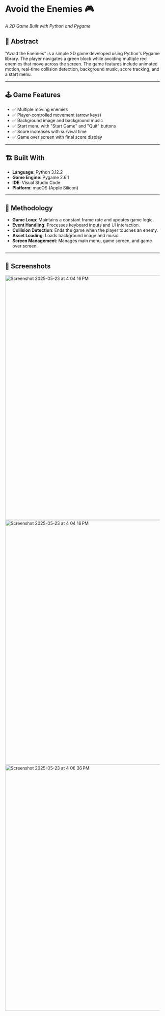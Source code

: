 # Avoid the Enemies 🎮

*A 2D Game Built with Python and Pygame*

## 📜 Abstract

"Avoid the Enemies" is a simple 2D game developed using Python's Pygame library. The player navigates a green block while avoiding multiple red enemies that move across the screen. The game features include animated motion, real-time collision detection, background music, score tracking, and a start menu.

---

## 🕹️ Game Features

- ✅ Multiple moving enemies
- ✅ Player-controlled movement (arrow keys)
- ✅ Background image and background music
- ✅ Start menu with "Start Game" and "Quit" buttons
- ✅ Score increases with survival time
- ✅ Game over screen with final score display

---

## 🏗️ Built With

- **Language**: Python 3.12.2
- **Game Engine**: Pygame 2.6.1
- **IDE**: Visual Studio Code
- **Platform**: macOS (Apple Silicon)

---

## 🧠 Methodology

- **Game Loop**: Maintains a constant frame rate and updates game logic.
- **Event Handling**: Processes keyboard inputs and UI interaction.
- **Collision Detection**: Ends the game when the player touches an enemy.
- **Asset Loading**: Loads background image and music.
- **Screen Management**: Manages main menu, game screen, and game over screen.

---

## 📸 Screenshots

<img width="796" alt="Screenshot 2025-05-23 at 4 04 16 PM" src="https://github.com/user-attachments/assets/636bf2c9-0465-4db5-9a42-c62b9f434be0" />

<img width="796" alt="Screenshot 2025-05-23 at 4 04 16 PM" src="https://github.com/user-attachments/assets/a997d945-5463-4ecb-a80f-16ca3617514d" />

<img width="800" alt="Screenshot 2025-05-23 at 4 06 36 PM" src="https://github.com/user-attachments/assets/d360fb35-1db2-454e-a9f5-9fd10d19b7da" />


